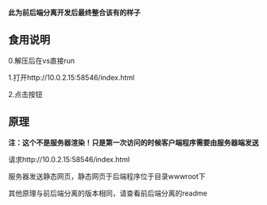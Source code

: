 **此为前后端分离开发后最终整合该有的样子**



## 食用说明

0.解压后在vs直接run

1.打开http://10.0.2.15:58546/index.html

2.点击按钮



## 原理

**注：这个不是服务器渲染！只是第一次访问的时候客户端程序需要由服务器端发送**

请求http://10.0.2.15:58546/index.html

服务器发送静态网页，静态网页于后端程序位于目录wwwroot下

其他原理与前后端分离的版本相同，请查看前后端分离的readme